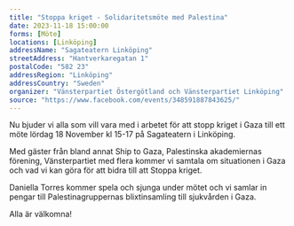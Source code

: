 ```yaml
---
title: "Stoppa kriget - Solidaritetsmöte med Palestina"
date: 2023-11-18 15:00:00
forms: [Möte]
locations: [Linköping]
addressName: "Sagateatern Linköping"
streetAddress: "Hantverkaregatan 1"
postalCode: "582 23"
addressRegion: "Linköping"
addressCountry: "Sweden"
organizer: "Vänsterpartiet Östergötland och Vänsterpartiet Linköping"
source: "https://www.facebook.com/events/348591887843625/"
---
```

Nu bjuder vi alla som vill vara med i arbetet för att stopp kriget i Gaza till ett möte lördag 18 November kl 15-17 på Sagateatern i Linköping.

Med gäster från bland annat Ship to Gaza, Palestinska akademiernas förening, Vänsterpartiet med flera kommer vi samtala om situationen i Gaza och vad vi kan göra för att bidra till att Stoppa kriget.

Daniella Torres kommer spela och sjunga under mötet och vi samlar in pengar till Palestinagruppernas blixtinsamling till sjukvården i Gaza.

Alla är välkomna!